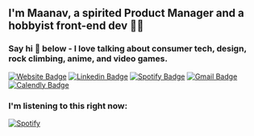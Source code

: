 ## I'm Maanav, a spirited Product Manager and a hobbyist front-end dev 👨‍💻

### Say hi 👋 below - I love talking about consumer tech, design, rock climbing, anime, and video games.
[![Website Badge](https://img.shields.io/badge/MaanavDalal.com-3d8ddf?style=for-the-badge&logo=Safari&logoColor=white&link=https://maanavdalal.com/)](https://maanavdalal.com/)
[![Linkedin Badge](https://img.shields.io/badge/MaanavDalal-0077B5?style=for-the-badge&logo=Linkedin&logoColor=white&link=https://www.linkedin.com/in/maanavdalal/)](https://www.linkedin.com/in/maanavdalal/)
[![Spotify Badge](https://img.shields.io/badge/Maanav-1ED760?style=for-the-badge&logo=Spotify&logoColor=white&link=https://open.spotify.com/user/ultimated100)](https://open.spotify.com/user/ultimated100)
[![Gmail Badge](https://img.shields.io/badge/Email_me-D14836?style=for-the-badge&logo=Gmail&logoColor=white&link=mailto:maanavdalal@gmail.com)](mailto:maanavdalal@gmail.com)
[![Calendly Badge](https://img.shields.io/badge/Schedule_a_meeting-006BFF?style=for-the-badge&logo=calendly&logoColor=white&link=https://calendly.com/maanavdalal/45min)](https://calendly.com/maanavdalal/45min)


### I'm listening to this right now:
[![Spotify](https://novatorem-git-master.maanavd.vercel.app/api/spotify)](https://open.spotify.com/user/ultimated100)

